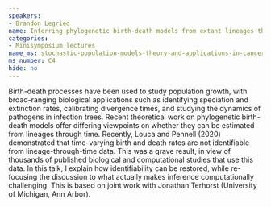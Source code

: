 ```yaml
---
speakers:
- Brandon Legried
name: Inferring phylogenetic birth-death models from extant lineages through time
categories:
- Minisymposium lectures
name_ms: stochastic-population-models-theory-and-applications-in-cancer-research
ms_number: C4
hide: no
---
```

Birth-death processes have been used to study population growth, with broad-ranging biological applications such as identifying speciation and extinction rates, calibrating divergence times, and studying the dynamics of pathogens in infection trees. Recent theoretical work on phylogenetic birth-death models offer differing viewpoints on whether they can be estimated from lineages through time. Recently, Louca and Pennell (2020) demonstrated that time-varying birth and death rates are not identifiable from lineage-through-time data. This was a grave result, in view of thousands of published biological and computational studies that use this data. In this talk, I explain how identifiability can be restored, while re-focusing the discussion to what actually makes inference computationally challenging. This is based on joint work with Jonathan Terhorst (University of Michigan, Ann Arbor).
